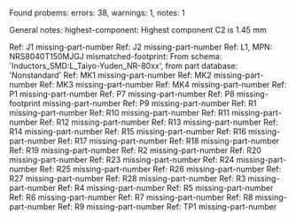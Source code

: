 Found probems: errors: 38, warnings: 1, notes: 1

General notes:
  highest-component: Highest component C2 is 1.45 mm

Ref: J1
  missing-part-number
Ref: J2
  missing-part-number
Ref: L1, MPN: NRS8040T150MJGJ
  mismatched-footprint: From schema: 'Inductors_SMD:L_Taiyo-Yuden_NR-80xx', from part database: 'Nonstandard'
Ref: MK1
  missing-part-number
Ref: MK2
  missing-part-number
Ref: MK3
  missing-part-number
Ref: MK4
  missing-part-number
Ref: P1
  missing-part-number
Ref: P7
  missing-part-number
Ref: P8
  missing-footprint
  missing-part-number
Ref: P9
  missing-part-number
Ref: R1
  missing-part-number
Ref: R10
  missing-part-number
Ref: R11
  missing-part-number
Ref: R12
  missing-part-number
Ref: R13
  missing-part-number
Ref: R14
  missing-part-number
Ref: R15
  missing-part-number
Ref: R16
  missing-part-number
Ref: R17
  missing-part-number
Ref: R18
  missing-part-number
Ref: R19
  missing-part-number
Ref: R2
  missing-part-number
Ref: R20
  missing-part-number
Ref: R23
  missing-part-number
Ref: R24
  missing-part-number
Ref: R25
  missing-part-number
Ref: R26
  missing-part-number
Ref: R27
  missing-part-number
Ref: R28
  missing-part-number
Ref: R3
  missing-part-number
Ref: R4
  missing-part-number
Ref: R5
  missing-part-number
Ref: R6
  missing-part-number
Ref: R7
  missing-part-number
Ref: R8
  missing-part-number
Ref: R9
  missing-part-number
Ref: TP1
  missing-part-number
